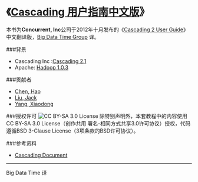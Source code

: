 《[Cascading 用户指南中文版](BigDataTime/cascading-userguide-cn)》
============================
<!--
<img src="https://1.gravatar.com/avatar/9a89e34778d06647029ac306fe84580f?d=https%3A%2F%2Fidenticons.github.com%2F8bb527c0d8b060a5d792d332cd88ab87.png&s=420" height="120px"/>
-->
本书为<b>Concurrent, Inc</b>公司于2012年十月发布的《[Cascading 2 User Guide](http://docs.cascading.org/cascading/2.0/userguide/pdf/userguide.pdf)》中文翻译版，[Big Data Time Group](http://github.com/bigdatatime) 译。

###背景
- Cascading Inc :[Cascading 2.1](https://github.com/Cascading/cascading/tree/2.1)
- Apache: [Hadoop 1.0.3](http://hadoop.apache.org/)

###贡献者
- [Chen, Hao](http://github.com/haoch)
- [Liu, Jack](http://github.com/jackode)
- [Yang, Xiaodong](http://github.com/yxdong)

###授权许可
![CC BY-SA 3.0 License](http://i.creativecommons.org/l/by-nc-nd/3.0/80x15.png)
除特别声明外，本套教程中的内容使用CC BY-SA 3.0 License（创作共用 署名-相同方式共享3.0许可协议）授权，代码遵循BSD 3-Clause License（3项条款的BSD许可协议）。

###参考资料
- [Cascading Document](http://www.cascading.org/documentation/)

---------------------------------------------------------
Big Data Time 译


